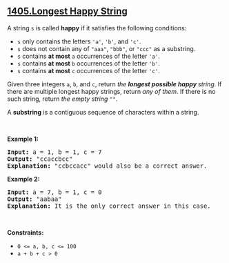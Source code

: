 ## [1405.Longest Happy String](https://leetcode.com/problems/longest-happy-string/)
<p>A string <code>s</code> is called <strong>happy</strong> if it satisfies the following conditions:</p>

<ul>
	<li><code>s</code> only contains the letters <code>&#39;a&#39;</code>, <code>&#39;b&#39;</code>, and <code>&#39;c&#39;</code>.</li>
	<li><code>s</code> does not contain any of <code>&quot;aaa&quot;</code>, <code>&quot;bbb&quot;</code>, or <code>&quot;ccc&quot;</code> as a substring.</li>
	<li><code>s</code> contains <strong>at most</strong> <code>a</code> occurrences of the letter <code>&#39;a&#39;</code>.</li>
	<li><code>s</code> contains <strong>at most</strong> <code>b</code> occurrences of the letter <code>&#39;b&#39;</code>.</li>
	<li><code>s</code> contains <strong>at most</strong> <code>c</code> occurrences of the letter <code>&#39;c&#39;</code>.</li>
</ul>

<p>Given three integers <code>a</code>, <code>b</code>, and <code>c</code>, return <em>the <strong>longest possible happy </strong>string</em>. If there are multiple longest happy strings, return <em>any of them</em>. If there is no such string, return <em>the empty string </em><code>&quot;&quot;</code>.</p>

<p>A <strong>substring</strong> is a contiguous sequence of characters within a string.</p>

<p>&nbsp;</p>
<p><strong class="example">Example 1:</strong></p>

<pre>
<strong>Input:</strong> a = 1, b = 1, c = 7
<strong>Output:</strong> &quot;ccaccbcc&quot;
<strong>Explanation:</strong> &quot;ccbccacc&quot; would also be a correct answer.
</pre>

<p><strong class="example">Example 2:</strong></p>

<pre>
<strong>Input:</strong> a = 7, b = 1, c = 0
<strong>Output:</strong> &quot;aabaa&quot;
<strong>Explanation:</strong> It is the only correct answer in this case.
</pre>

<p>&nbsp;</p>
<p><strong>Constraints:</strong></p>

<ul>
	<li><code>0 &lt;= a, b, c &lt;= 100</code></li>
	<li><code>a + b + c &gt; 0</code></li>
</ul>
